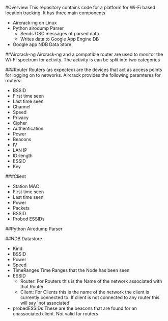#Overview
This repository contains code for a platform for Wi-Fi based location tracking. It has three main components

* Aircrack-ng on Linux
* Python airodump Parser
	* Sends OSC messages of parsed data
	* Writes data to Google App Engine DB
* Google app NDB Data Store

##Aircrack-ng 
Aircrack-ng and a compatible router are used to monitor the Wi-Fi spectrum for activity. The activity is can be split into two categories

###Router
Routers (as expected) are the devices that act as access points for logging on to networks.
 Aircrack provides the following paramteres for routers:

 * BSSID
 * First time seen
 * Last time seen
 * Channel
 * Speed
 * Privacy
 * Cipher
 * Authentication
 * Power
 * Beacons
 * IV
 * LAN IP
 * ID-length
 * ESSID
 * Key
 
###Client 

* Station MAC
* First time seen
* Last time seen
* Power
* Packets
* BSSID
* Probed ESSIDs

##Python Airodump Parser

##NDB Datastore
	
 - Kind
 - BSSID
 - Power
 - Speed
 - TimeRanges
 	Time Ranges that the Node has been seen
 - ESSID
 	- Router: For Routers this is the Name of the network associated with that Router.
 	- Client: For Clients this is the name of the network the client is currently connected to. If client is not connected to any router this will say 'not associated'
 - probedESSIDs
 	These are the beacons that are found for an unassociated client. Not valid for routers
